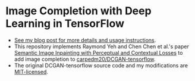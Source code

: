 # Image Completion with Deep Learning in TensorFlow

+ [See my blog post for more details and usage instructions](http://bamos.github.io/2016/08/09/deep-completion/).
+ This repository implements Raymond Yeh and Chen Chen et al.'s paper
  [Semantic Image Inpainting with Perceptual and Contextual Losses](https://arxiv.org/abs/1607.07539)
  to add image completion to
  [carpedm20/DCGAN-tensorflow](https://github.com/carpedm20/DCGAN-tensorflow/).
+ The original DCGAN-tensorflow source code and my modifications are
  [MIT-licensed](./LICENSE).
